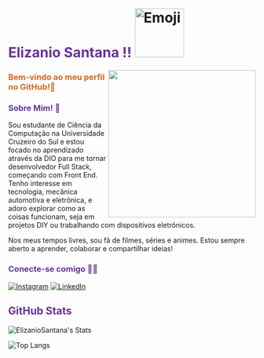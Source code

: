 # <span style="color: #663399">Elizanio Santana !!</span> <img src="https://em-content.zobj.net/source/microsoft-teams/363/technologist_1f9d1-200d-1f4bb.png" alt="Emoji" width="100" height="100">

<img src="https://i.imgur.com/55guom4.png" width="300" height="300" align="right">

 ### <span style="color: #D2691E">Bem-vindo ao meu perfil no GitHub!🚀</span>
 

### <span style="color: #663399"> Sobre Mim! 🤷
Sou estudante de Ciência da Computação na Universidade Cruzeiro do Sul e estou focado no aprendizado através da DIO para me tornar desenvolvedor Full Stack, começando com Front End. Tenho interesse em tecnologia, mecânica automotiva e eletrônica, e adoro explorar como as coisas funcionam, seja em projetos DIY ou trabalhando com dispositivos eletrônicos.

Nos meus tempos livres, sou fã de filmes, séries e animes. Estou sempre aberto a aprender, colaborar e compartilhar ideias! </span>

### <span style="color: #663399">Conecte-se comigo 🙋‍♂️ </span>

[![Instagram](https://img.shields.io/badge/-Instagram-%23E4405F?style=for-the-badge&logo=instagram&logoColor=white)](https://www.instagram.com/elizaio.santana/)    [![LinkedIn](https://img.shields.io/badge/LinkedIn-0077B5?style=for-the-badge&logo=linkedin&logoColor=white)](https://www.linkedin.com/in/elizaniosantana/)


## <span style="color: #663399">  GitHub Stats </span>

![ElizanioSantana's Stats](https://github-readme-stats.vercel.app/api?username=ElizanioSantana&theme=midnight-purple&show_icons=true&hide_border=true&count_private=true)

![Top Langs](https://github-readme-stats-git-masterrstaa-rickstaa.vercel.app/api/top-langs/?username=ElizanioSantana&&theme=midnight-purple&show_icons=true&hide_border=true&count_private=true)
